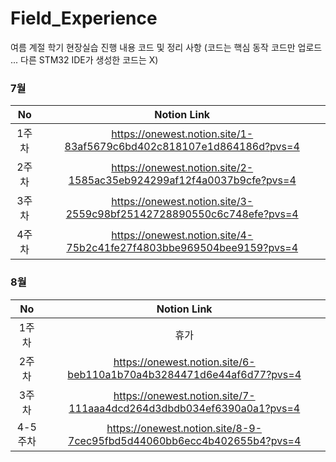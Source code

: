 # Field_Experience
여름 계절 학기 현장실습 진행 내용 코드 및 정리 사항
(코드는 핵심 동작 코드만 업로드 ... 다른 STM32 IDE가 생성한 코드는 X)

### 7월
| No | Notion Link |
|:--------:|:--------:|
| 1주차 | https://onewest.notion.site/1-83af5679c6bd402c818107e1d864186d?pvs=4 |
| 2주차 | https://onewest.notion.site/2-1585ac35eb924299af12f4a0037b9cfe?pvs=4 |
| 3주차 | https://onewest.notion.site/3-2559c98bf25142728890550c6c748efe?pvs=4 |
| 4주차 | https://onewest.notion.site/4-75b2c41fe27f4803bbe969504bee9159?pvs=4 |

### 8월
| No | Notion Link |
|:--------:|:--------:|
| 1주차 | 휴가 |
| 2주차 | https://onewest.notion.site/6-beb110a1b70a4b3284471d6e44af6d77?pvs=4 |
| 3주차 | https://onewest.notion.site/7-111aaa4dcd264d3dbdb034ef6390a0a1?pvs=4 |
| 4-5주차 | https://onewest.notion.site/8-9-7cec95fbd5d44060bb6ecc4b402655b4?pvs=4 |
